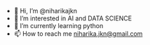 - 👋 Hi, I’m @niharikajkn
- 👀 I’m interested in AI and DATA SCIENCE
- 🌱 I’m currently learning python
- 📫 How to reach me niharika.jkn@gmail.com

<!---
niharikajkn/niharikajkn is a ✨ special ✨ repository because its `README.md` (this file) appears on your GitHub profile.
You can click the Preview link to take a look at your changes.
--->
